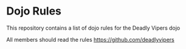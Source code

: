 Dojo Rules
==========

This repository contains a list of dojo rules for the Deadly Vipers dojo

All members should read the rules
https://github.com/deadlyvipers